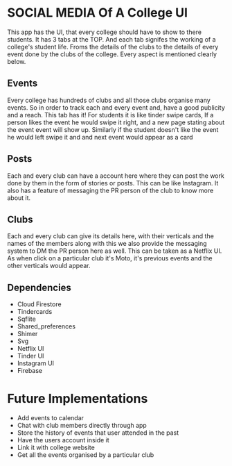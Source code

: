 # SOCIAL MEDIA Of A College UI

This app has the UI, that every college should have to show to there students.
It has 3 tabs at the TOP. And each tab signifes the working of a college's student life. Froms the details of the clubs to the details of every event done by the clubs of the college.
Every aspect is mentioned clearly below.


## Events

Every college has hundreds of clubs and all those clubs organise many events. So in order to track each and every event and, have a good publicity and a reach. 
This tab has it!
For students it is like tinder swipe cards, 
If a person likes the event he would swipe it right, and a new page stating about the event event will show up.
Similarly if the student doesn't like the event he would left swipe it and and next event would appear as a card

## Posts

Each and every club can have a account here where they can post the work done by them in the form of stories or posts.
This can be like Instagram.
It also has a feature of messaging the PR person of the club to know more about it.

## Clubs

Each and every club can give its details here, with their verticals and the names of the members along with this we also provide the messaging system to DM the PR person here as well.
This can be taken as a Netflix UI.
As when click on a particular club it's Moto, it's previous events and the other verticals would appear.

## Dependencies

- Cloud Firestore
- Tindercards
- Sqflite
- Shared_preferences
- Shimer
- Svg
- Netflix UI
- Tinder UI
- Instagram UI
- Firebase

# Future Implementations
- Add events to calendar
- Chat with club members directly through app
- Store the history of events that user attended in the past
- Have the users account inside it
- Link it with college website
- Get all the events organised by a particular club
